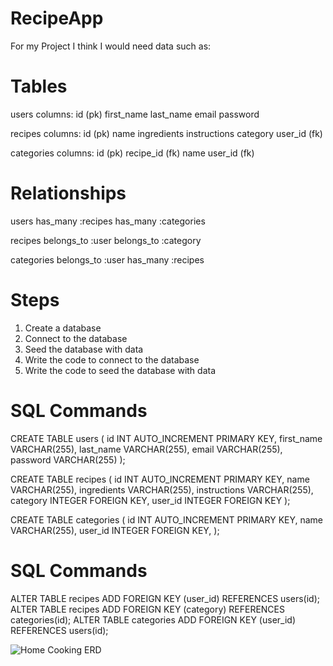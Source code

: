 # RecipeApp

<!-- In the README.md, list out the data you think you'll need for this app. -->

For my Project I think I would need data such as:

<!-- Categorize the data into tables -->

# Tables

users
columns:
    id (pk)
    first_name
    last_name
    email
    password

recipes
columns:
    id (pk)
    name
    ingredients
    instructions
    category
    user_id (fk)

categories
columns:
    id (pk)
    recipe_id (fk)
    name
    user_id (fk)

<!-- Define relationships between those tables -->

# Relationships

users
has_many :recipes
has_many :categories

recipes
belongs_to :user
belongs_to :category

categories
belongs_to :user
has_many :recipes

<!-- Review the steps to create a DB, connect to it, seed it with data and write them down in the README.md. -->

# Steps

1. Create a database
2. Connect to the database
3. Seed the database with data
4. Write the code to connect to the database
5. Write the code to seed the database with data

<!-- Write the SQL Commands that would create the tables in files named after the data like: userSeedData.sql, carSeedData.sql, productSeedData.sql, etc... -->

# SQL Commands

CREATE TABLE users (
  id INT AUTO_INCREMENT PRIMARY KEY,
  first_name VARCHAR(255),
  last_name VARCHAR(255),
  email VARCHAR(255),
  password VARCHAR(255)
);

CREATE TABLE recipes (
  id INT AUTO_INCREMENT PRIMARY KEY,
  name VARCHAR(255),
  ingredients VARCHAR(255),
  instructions VARCHAR(255),
  category INTEGER FOREIGN KEY,
  user_id INTEGER FOREIGN KEY
);

CREATE TABLE categories (
  id INT AUTO_INCREMENT PRIMARY KEY,
  name VARCHAR(255),
  user_id INTEGER FOREIGN KEY,
);

<!-- Write the SQL Commands that would create the relationships between the tables -->

# SQL Commands

ALTER TABLE recipes ADD FOREIGN KEY (user_id) REFERENCES users(id);
ALTER TABLE recipes ADD FOREIGN KEY (category) REFERENCES categories(id);
ALTER TABLE categories ADD FOREIGN KEY (user_id) REFERENCES users(id);

![Home Cooking ERD](https://user-images.githubusercontent.com/110849309/219255791-3ee3668a-83ae-424a-a827-cc83fd990ae4.png)
